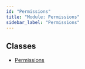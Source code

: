 ```yaml
---
id: "Permissions"
title: "Module: Permissions"
sidebar_label: "Permissions"
---
```


## Classes

- [Permissions](../../../../../classes/API/Entities/Asset/Permissions/Permissions.md)
